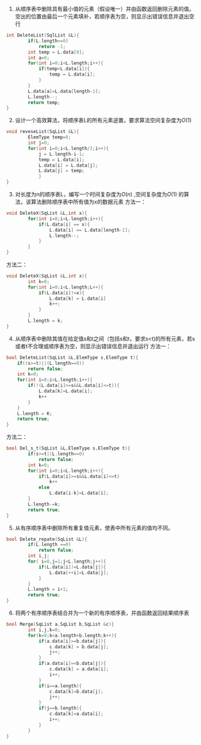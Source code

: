 1. 从顺序表中删除具有最小值的元素（假设唯一）并由函数返回删除元素的值。空出的位置由最后一个元素填补，若顺序表为空，则显示出错误信息并退出空行
```C
int DeleteList(SqlList &L){
		if(L.length==0)
			return -1;
		int temp = L.data[0];
		int a=0;
		for(int i=0;i<L.length;i++){			
			if(temp>L.data[i]){
				temp = L.data[i];				
			}
		}
		L.data[a]=L.data[length-1];
		L.length--;
		return temp;
}
```
2. 设计一个高效算法，将顺序表L的所有元素逆置，要求算法空间复杂度为$O(1)$ 
```C
void reveseList(SqList &L){
		ElemType temp=0;
		int j=0;
		for(int i=0;i<L.length/2;i++){
			j = L.length-i-1;
			temp = L.data[i];
			L.data[i] = L.data[j];
			L.data[j] = temp;
			}
}
```
3. 对长度为n的顺序表L，编写一个时间复杂度为$O(n)$ ,空间复杂度为$O(1)$ 的算法，该算法删除顺序表中所有值为x的数据元素
方法一：
```C
void DeleteX(SqList &L,int x){
		for(int i=0;i<L.length;i++){
			if(L.data[i] == x){
				L.data[i] == L.data[length-1];
				L.length--;
			}
		}
}
```
方法二：
```C
void DeleteX(SqList &L,int x){
		int k=0;
		for(int i=0;i<L.length;L++){
			if(L.data[i]!=x){
				L.data[k] = L.data[i]
				k++;
			}
		}
		L.length = k;
}
```
4. 从顺序表中删除其值在给定值s和t之间（包括s和t，要求s<t)的所有元素，若s或者t不合理或顺序表为空，则显示出错误信息并退出运行
方法一：
```C
bool DeleteList(SqList &L,ElemType s,ElemType t){
	if((s>=t)||(L.length==0))
		return false;
	int k=0;
	for(int i=0;i<L.length;i++){
		if(!(L.data[i]>=s&&L.data[i]<=t)){
			L.data[k]=L.data[i];
			k++
		}
	}
	L.length = K;
	return true;
}
```
方法二：
```C
bool Del_s_t(SqList &L,ElemType s,ElemType t){
		if(s>=t||L.length==0)
			return false;
		int k=0;
		for(int i=0;i<L.length;i++){
			if(L.data[i]>=s&&L.data[i]<=t)
				k++
			else
				L.data[i-k]=L.data[i];
		}
		L.length-=k;
		return true;
}
```
5. 从有序顺序表中删除所有重复值元素，使表中所有元素的值均不同。
```C
bool Delete_repate(SqList &L){
		if(L.length ==0)
			return false;
		int i,j;
		for( i=0,j=1;j<L.length;j++){
			if(L.data[i]!=L.data[j]){
				L.data[++i]=L.data[j];
			}
		}
		L.length = i+1;
		return true;
}
```
6. 将两个有序顺序表结合并为一个新的有序顺序表，并由函数返回结果顺序表
```C
bool Merge(SqList a,SqList b,SqList &c){
		int i,j,k=0;
		for(k=0;k<a.length+b.length;k++){
			if(a.data[i]>=b.data[j]){
				c.data[k] = b.data[j];
				j++;
			}
			if(a.data[i]=<b.data[j]){
				c.data[k] = a.data[i];
				i++;
			}
			if(i==a.length){
				c.data[k]=b.data[j];
				j++;
			}
			if(j==b.length){
				c.data[k]=a.data[i];
				i++;
			}
		}
}
```